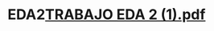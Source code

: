 # EDA2[TRABAJO EDA 2 (1).pdf](https://github.com/PereAhrigones/EDA2/files/11715454/TRABAJO.EDA.2.1.pdf)
